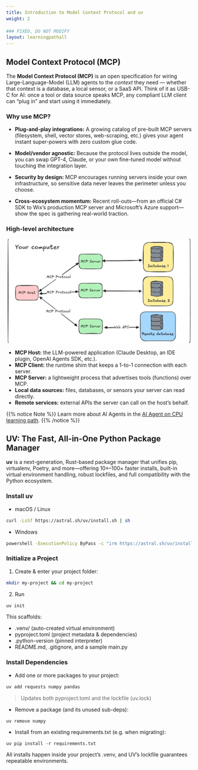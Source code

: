 ```yaml
---
title: Introduction to Model Context Protocol and uv
weight: 2

### FIXED, DO NOT MODIFY
layout: learningpathall
---
```


## Model Context Protocol (MCP)

The **Model Context Protocol (MCP)** is an open specification for wiring Large-Language-Model (LLM) agents to the *context* they need — whether that context is a database, a local sensor, or a SaaS API.
Think of it as USB-C for AI: once a tool or data source speaks MCP, any compliant LLM client can “plug in” and start using it immediately.

### Why use MCP?
- **Plug-and-play integrations:** A growing catalog of pre-built MCP servers (filesystem, shell, vector stores, web-scraping, etc.) gives your agent instant super-powers with zero custom glue code.

- **Model/vendor agnostic:** Because the protocol lives outside the model, you can swap GPT-4, Claude, or your own fine-tuned model without touching the integration layer.

- **Security by design:** MCP encourages running servers inside your own infrastructure, so sensitive data never leaves the perimeter unless you choose.

- **Cross-ecosystem momentum:** Recent roll-outs—from an official C# SDK to Wix’s production MCP server and Microsoft’s Azure support—show the spec is gathering real-world traction.

### High-level architecture
![mcp server](./mcp.png)
- **MCP Host:** the LLM-powered application (Claude Desktop, an IDE plugin, OpenAI Agents SDK, etc.).
- **MCP Client:** the runtime shim that keeps a 1-to-1 connection with each server.
- **MCP Server:** a lightweight process that advertises tools (functions) over MCP.
- **Local data sources:** files, databases, or sensors your server can read directly.
- **Remote services:** external APIs the server can call on the host’s behalf.

{{% notice Note %}}
Learn more about AI Agents in the [AI Agent on CPU learning path](https://learn.arm.com/learning-paths/servers-and-cloud-computing/ai-agent-on-cpu/).
{{% /notice %}}

## UV: The Fast, All-in-One Python Package Manager

**uv** is a next-generation, Rust-based package manager that unifies pip, virtualenv, Poetry, and more—offering 10×–100× faster installs, built-in virtual environment handling, robust lockfiles, and full compatibility with the Python ecosystem.

### Install uv
- macOS / Linux  
```bash
curl -LsSf https://astral.sh/uv/install.sh | sh
```
- Windows
```bash
powershell -ExecutionPolicy ByPass -c "irm https://astral.sh/uv/install.ps1 | iex"
```

### Initialize a Project
1. Create & enter your project folder:
```bash
mkdir my-project && cd my-project
```
2. Run
```bash
uv init
```

This scaffolds:
- .venv/ (auto-created virtual environment)
- pyproject.toml (project metadata & dependencies)
- .python-version (pinned interpreter)
- README.md, .gitignore, and a sample main.py

### Install Dependencies
- Add one or more packages to your project:
```bash
uv add requests numpy pandas
```
> Updates both pyproject.toml and the lockfile (uv.lock)

- Remove a package (and its unused sub-deps):
```bash
uv remove numpy
```

- Install from an existing requirements.txt (e.g. when migrating):
```bash:
uv pip install -r requirements.txt
```

All installs happen inside your project’s .venv, and UV’s lockfile guarantees repeatable environments.